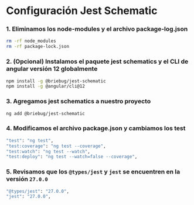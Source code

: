 # Configuración Jest Schematic

### 1. Eliminamos los node-modules y el archivo package-log.json

```sh
rm -rf node_modules
rm -rf package-lock.json
```

### 2. (Opcional) Instalamos el paquete jest schematics y el CLI de angular versión 12 globalmente

```sh
npm install -g @briebug/jest-schematic
npm install -g @angular/cli@12
```

### 3. Agregamos jest schematics a nuestro proyecto

```sh
ng add @briebug/jest-schematic
```

### 4. Modificamos el archivo package.json y cambiamos los test

```sh
"test": "ng test",
"test:coverage": "ng test --coverage",
"test:watch": "ng test --watch",
"test:deploy": "ng test --watch=false --coverage",
```

### 5. Revisamos que los `@types/jest` y `jest` se encuentren en la versión `27.0.0`

```sh
"@types/jest": "27.0.0",
"jest": "27.0.0",
```
